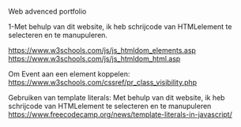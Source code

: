 Web advenced portfolio 

1-Met behulp van dit website, ik heb schrijcode van HTMLelement te selecteren en te manupuleren.

 https://www.w3schools.com/js/js_htmldom_elements.asp 
 https://www.w3schools.com/js/js_htmldom_html.asp



Om Event aan een element koppelen:
https://www.w3schools.com/cssref/pr_class_visibility.php



Gebruiken van template literals: Met behulp van dit website, ik heb schrijcode van HTMLelement te selecteren en te manupuleren
https://www.freecodecamp.org/news/template-literals-in-javascript/
